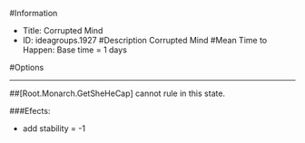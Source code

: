#Information
 - Title: Corrupted Mind
 - ID: ideagroups.1927
#Description
Corrupted Mind
#Mean Time to Happen:
Base time = 1 days

#Options

___
##[Root.Monarch.GetSheHeCap] cannot rule in this state.

###Efects:<ul><li>add stability = -1</li></ul>
